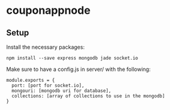 # couponappnode

## Setup

Install the necessary packages:

`npm install --save express mongodb jade socket.io`


Make sure to have a config.js in server/ with the following:

```
module.exports = {
  port: [port for socket.io],
  mongouri: [mongodb uri for database],
  collections: [array of collections to use in the mongodb]
}
```
